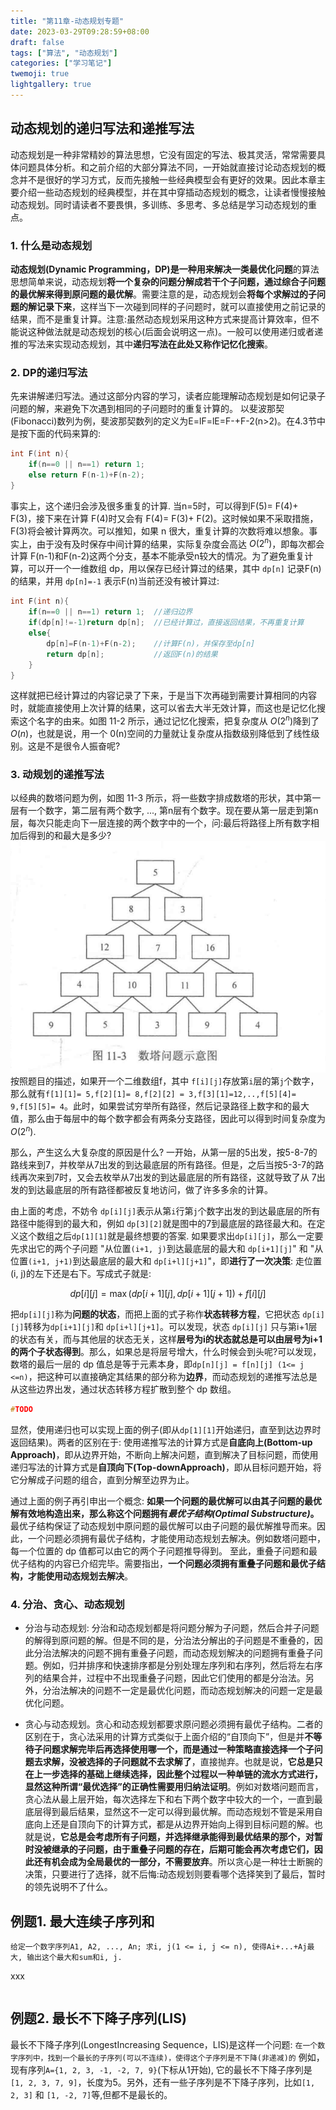 ```yaml
---
title: "第11章-动态规划专题"
date: 2023-03-29T09:28:59+08:00
draft: false
tags: ["算法", "动态规划"]
categories: ["学习笔记"]
twemoji: true
lightgallery: true
---
```


## 动态规划的递归写法和递推写法
动态规划是一种非常精妙的算法思想，它没有固定的写法、极其灵活，常常需要具体问题具体分析。和之前介绍的大部分算法不同，一开始就直接讨论动态规划的概念并不是很好的学习方式，反而先接触一些经典模型会有更好的效果。因此本章主要介绍一些动态规划的经典模型，并在其中穿插动态规划的概念，让读者慢慢接触动态规划。同时请读者不要畏惧，多训练、多思考、多总结是学习动态规划的重点。

### 1. 什么是动态规划
**动态规划(Dynamic Programming，DP)**是一种用来解决一类**最优化问题**的算法思想简单来说，动态规划**将一个复杂的问题分解成若干个子问题，通过综合子问题的最优解来得到原问题的最优解**。需要注意的是，动态规划会**将每个求解过的子问题的解记录下来**，这样当下一次碰到同样的子问题时，就可以直接使用之前记录的结果，而不是重复计算。注意:虽然动态规划采用这种方式来提高计算效率，但不能说这种做法就是动态规划的核心(后面会说明这一点)。一般可以使用递归或者递推的写法来实现动态规划，其中**递归写法在此处又称作记忆化搜索**。

### 2. DP的递归写法
先来讲解递归写法。通过这部分内容的学习，读者应能理解动态规划是如何记录子问题的解，来避免下次遇到相同的子问题时的重复计算的。
以斐波那契(Fibonacci)数列为例，斐波那契数列的定义为E=lF=lE=F-+F-2(n>2)。在4.3节中是按下面的代码来算的:
```C++
int F(int n){
    if(n==0 || n==1) return 1;
    else return F(n-1)+F(n-2);
}
```
事实上，这个递归会涉及很多重复的计算. 当n=5时，可以得到F(5)= F(4)+ F(3)，接下来在计算 F(4)时又会有 F(4)= F(3)+ F(2)。这时候如果不采取措施，F(3)将会被计算两次。可以推知，如果 n 很大，重复计算的次数将难以想象。事实上，由于没有及时保存中间计算的结果，实际复杂度会高达 $O(2^n)$，即每次都会计算 F(n-1)和F(n-2)这两个分支，基本不能承受n较大的情况。为了避免重复计算，可以开一个一维数组 dp，用以保存已经计算过的结果，其中 `dp[n]` 记录F(n)的结果，并用 `dp[n]=-1` 表示F(n)当前还没有被计算过:
```C++
int F(int n){
    if(n==0 || n==1) return 1;  //递归边界
    if(dp[n]!=-1)return dp[n];  //已经计算过，直接返回结果，不再重复计算
    else{
        dp[n]=F(n-1)+F(n-2);    //计算F(n)，并保存至dp[n]
        return dp[n];           //返回F(n)的结果
    }
}
```
这样就把已经计算过的内容记录了下来，于是当下次再碰到需要计算相同的内容时，就能直接使用上次计算的结果，这可以省去大半无效计算，而这也是记忆化搜索这个名字的由来。如图 11-2 所示，通过记忆化搜索，把复杂度从 $O(2^n)$降到了$O(n)$，也就是说，用一个 0(n)空间的力量就让复杂度从指数级别降低到了线性级别。这是不是很令人振奋呢?

### 3. 动规划的递推写法
以经典的数塔问题为例，如图 11-3 所示，将一些数字排成数塔的形状，其中第一层有一个数字，第二层有两个数字, ..., 第n层有个数字。现在要从第一层走到第n层，每次只能走向下一层连接的两个数字中的一个，问:最后将路径上所有数字相加后得到的和最大是多少?
![](./image/2023-03-29-09-55-22.png)
按照题目的描述，如果开一个二维数组f，其中 `f[i][j]`存放第`i`层的第`j`个数字，那么就有`f[1][1]= 5,f[2][1]= 8,f[2][2] = 3,f[3][1]=12,..,f[5][4]= 9,f[5][5]= 4`。此时，如果尝试穷举所有路径，然后记录路径上数字和的最大值，那么由于每层中的每个数字都会有两条分支路径，因此可以得到时间复杂度为$O(2^n)$.

那么，产生这么大复杂度的原因是什么? 一开始，从第一层的5出发，按5-8-7的路线来到7，并枚举从7出发的到达最底层的所有路径。但是，之后当按5-3-7的路线再次来到7时，又会去枚举从7出发的到达最底层的所有路径，这就导致了从 7出发的到达最底层的所有路径都被反复地访问，做了许多多余的计算。

由上面的考虑，不妨令 `dp[i][j]`表示从第`i`行第`j`个数字出发的到达最底层的所有路径中能得到的最大和，例如 `dp[3][2]`就是图中的7到最底层的路径最大和。在定义这个数组之后`dp[1][1]`就是最终想要的答案. 如果要求出`dp[i][j]`，那么一定要先求出它的两个子问题 "从位置`(i+1, j)`到达最底层的最大和 `dp[i+1][j]`" 和 "从位置`(i+1, j+1)`到达最底层的最大和 `dp[i+l][j+1]`"，即**进行了一次决策**: 走位置(i, j)的左下还是右下。写成式子就是:

$$dp[i][j] = \max(dp[i+1][j], dp[i+1][j+1]) + f[i][j]$$

把`dp[i][j]`称为**问题的状态**，而把上面的式子称作**状态转移方程**，它把状态 `dp[i][j]`转移为`dp[i+1][j]`和 `dp[i+l][j+1]`。可以发现，状态 `dp[i][j]` 只与第i+1层的状态有关，而与其他层的状态无关，这样**层号为i的状态就总是可以由层号为i+1的两个子状态得到**。那么，如果总是将层号增大，什么时候会到头呢?可以发现，数塔的最后一层的 dp 值总是等于元素本身，即`dp[n][j] = f[n][j] (1<= j <=n)`，把这种可以直接确定其结果的部分称为**边界**，而动态规划的递推写法总是从这些边界出发，通过状态转移方程扩散到整个 dp 数组。

```C++
#TODO

```

显然，使用递归也可以实现上面的例子(即从`dp[1][1]`开始递归，直至到达边界时返回结果)。两者的区别在于: 使用递推写法的计算方式是**自底向上(Bottom-up Approach)**，即从边界开始，不断向上解决问题，直到解决了目标问题，而使用递归写法的计算方式是**自顶向下(Top-downApproach)**，即从目标问题开始，将它分解成子问题的组合，直到分解至边界为止。

通过上面的例子再引申出一个概念:
**如果一个问题的最优解可以由其子问题的最优解有效地构造出来，那么称这个问题拥有*最优子结构(Optimal Substructure)*。**
最优子结构保证了动态规划中原问题的最优解可以由子问题的最优解推导而来。因此，一个问题必须拥有最优子结构，才能使用动态规划去解决。例如数塔问题中，每一个位置的 dp 值都可以由它的两个子问题推导得到。
至此，重叠子问题和最优子结构的内容已介绍完毕。需要指出，**一个问题必须拥有重叠子问题和最优子结构，才能使用动态规划去解决**。

### 4. 分治、贪心、动态规划
* 分治与动态规划: 分治和动态规划都是将问题分解为子问题，然后合并子问题的解得到原问题的解。但是不同的是，分治法分解出的子问题是不重叠的，因此分治法解决的问题不拥有重叠子问题，而动态规划解决的问题拥有重叠子问题。例如，归并排序和快速排序都是分别处理左序列和右序列，然后将左右序列的结果合并，过程中不出现重叠子问题，因此它们使用的都是分治法。另外，分治法解决的问题不一定是最优化问题，而动态规划解决的问题一定是最优化问题。

* 贪心与动态规划。贪心和动态规划都要求原问题必须拥有最优子结构。二者的区别在于，贪心法采用的计算方式类似于上面介绍的“自顶向下”，但是并**不等待子问题求解完毕后再选择使用哪一个，而是通过一种策略直接选择一个子问题去求解，没被选择的子问题就不去求解了**，直接抛弃。也就是说，**它总是只在上一步选择的基础上继续选择，因此整个过程以一种单链的流水方式进行，显然这种所谓“最优选择”的正确性需要用归纳法证明**。例如对数塔问题而言，贪心法从最上层开始，每次选择左下和右下两个数字中较大的一个，一直到最底层得到最后结果，显然这不一定可以得到最优解。而动态规划不管是采用自底向上还是自顶向下的计算方式，都是从边界开始向上得到目标问题的解。也就是说，**它总是会考虑所有子问题，并选择继承能得到最优结果的那个，对暂时没被继承的子问题，由于重叠子问题的存在，后期可能会再次考虑它们，因此还有机会成为全局最优的一部分，不需要放弃**。所以贪心是一种壮士断腕的决策，只要进行了选择，就不后悔:动态规划则要看哪个选择笑到了最后，暂时的领先说明不了什么。

## 例题1. 最大连续子序列和
`给定一个数字序列A1, A2, ..., An; 求i, j(1 <= i, j <= n), 使得Ai+...+Aj最大, 输出这个最大和sum和i, j.`

xxx

```c++


```

## 例题2. 最长不下降子序列(LIS)
最长不下降子序列(LongestIncreasing Sequence，LIS)是这样一个问题:
`在一个数字序列中，找到一个最长的子序列(可以不连续)，使得这个子序列是不下降(非递减)的`
例如，现有序列`A={1, 2, 3, -1, -2, 7, 9}`(下标从1开始), 它的最长不下降子序列是`[1, 2, 3, 7, 9]`，长度为5。另外，还有一些子序列是不下降子序列，比如`[1, 2, 3]` 和 `[1, -2, 7]`等,但都不是最长的。

